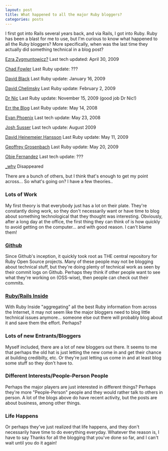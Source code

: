 ```yaml
---
layout: post
title: What happened to all the major Ruby bloggers?
categories: posts
---
```

I first got into Rails several years back, and via Rails, I got into Ruby.  Ruby has been a blast for me to use, but I'm curious to know what happened to all the Ruby bloggers?  More specifically, when was the last time they actually did something technical in a blog post?

[Ezra Zygmuntowicz?](http://brainspl.at)
Last tech updated: April 30, 2009

[Chad Fowler](http://www.chadfowler.com)
Last Ruby update: ???

[David Black](http://dablog.rubypal.com)
Last Ruby update: January 16, 2009

[David Chelimsky](http://blog.davidchelimsky.net)
Last Ruby update: February 2, 2009

[Dr Nic](http://drnicwilliams.com)
Last Ruby update: November 15, 2009 (good job Dr Nic!)

[Err the Blog](http://errtheblog.com)
Last Ruby update: May 14, 2008

[Evan Phoenix](http://blog.fallingsnow.net)
Last tech update: May 23, 2008

[Josh Susser](http://blog.hasmanythrough.com)
Last tech update: August 2009

[David Heinemeier Hansson](http://www.loudthinking.com/)
Last Ruby update: May 11, 2009

[Geoffrey Grosenbach](http://nubyonrails.com)
Last Ruby update: May 20, 2009

[Obie Fernandez](http://blog.obiefernandez.com/content)
Last tech update: ???

[_why](http://en.wikipedia.org/wiki/Why_the_lucky_stiff)
Disappeared

There are a bunch of others, but I think that's enough to get my point across... So what's going on?  I have a few theories..

### Lots of Work

My first theory is that everybody just has a lot on their plate.  They're constantly doing work, so they don't necessarily want or have time to blog about something technological that they thought was interesting.  Obviously, after a long day at the office, the first thing they can think of is how quickly to avoid getting on the computer... and with good reason.  I can't blame them!

### [Github](http://github.com)

Since Github's inception, it quickly took root as THE central repository for Ruby Open Source projects.  Many of these people may not be blogging about technical stuff, but they're doing plenty of technical work as seen by their commit logs on Github.  Perhaps they think if other people want to see what they're working on (OSS-wise), then people can check out their commits.

### [Ruby/Rails Inside](http://rubyinside.com)

With Ruby Inside "aggregating" all the best Ruby information from across the Internet, it may not seem like the major bloggers need to blog little technical issues anymore... someone else out there will probably blog about it and save them the effort.  Perhaps?

### Lots of new Entrants/Bloggers

Myself included, there are a lot of new bloggers out there.  It seems to me that perhaps the old hat is just letting the new come in and get their chance at building credibilty, etc.  Or they're just letting us come in and at least blog some stuff so they don't have to.

### Different Interests/People-Person People

Perhaps the major players are just interested in different things?  Perhaps they're more "People-Person" people and they would rather talk to others in person.  A lot of the blogs above do have recent activity, but the posts are about business, among other things.

### Life Happens

Or perhaps they've just realized that life happens, and they don't necessarily have time to do everything everyday.  Whatever the reason is, I have to say Thanks for all the blogging that you've done so far, and I can't wait until you do it again!
